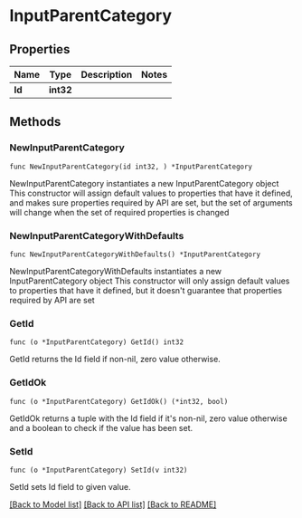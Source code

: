 # InputParentCategory

## Properties

Name | Type | Description | Notes
------------ | ------------- | ------------- | -------------
**Id** | **int32** |  | 

## Methods

### NewInputParentCategory

`func NewInputParentCategory(id int32, ) *InputParentCategory`

NewInputParentCategory instantiates a new InputParentCategory object
This constructor will assign default values to properties that have it defined,
and makes sure properties required by API are set, but the set of arguments
will change when the set of required properties is changed

### NewInputParentCategoryWithDefaults

`func NewInputParentCategoryWithDefaults() *InputParentCategory`

NewInputParentCategoryWithDefaults instantiates a new InputParentCategory object
This constructor will only assign default values to properties that have it defined,
but it doesn't guarantee that properties required by API are set

### GetId

`func (o *InputParentCategory) GetId() int32`

GetId returns the Id field if non-nil, zero value otherwise.

### GetIdOk

`func (o *InputParentCategory) GetIdOk() (*int32, bool)`

GetIdOk returns a tuple with the Id field if it's non-nil, zero value otherwise
and a boolean to check if the value has been set.

### SetId

`func (o *InputParentCategory) SetId(v int32)`

SetId sets Id field to given value.



[[Back to Model list]](../README.md#documentation-for-models) [[Back to API list]](../README.md#documentation-for-api-endpoints) [[Back to README]](../README.md)


